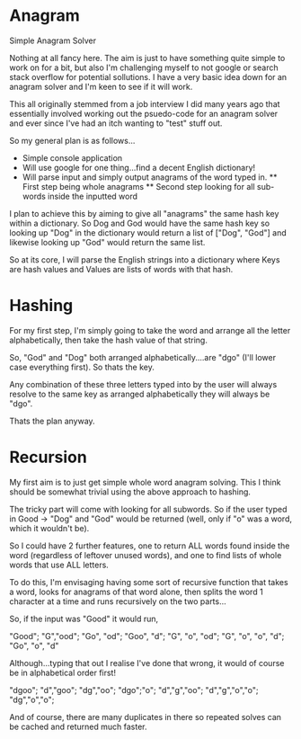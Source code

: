 # Anagram
Simple Anagram Solver

Nothing at all fancy here. The aim is just to have something quite simple to work on for a bit, but also I'm challenging myself to not google or search stack overflow for potential sollutions. I have a very basic idea down for an anagram solver and I'm keen to see if it will work.

This all originally stemmed from a job interview I did many years ago that essentially involved working out the psuedo-code for an anagram solver and ever since I've had an itch wanting to "test" stuff out.

So my general plan is as follows...

* Simple console application
* Will use google for one thing...find a decent English dictionary!
* Will parse input and simply output anagrams of the word typed in.
** First step being whole anagrams
** Second step looking for all sub-words inside the inputted word

I plan to achieve this by aiming to give all "anagrams" the same hash key within a dictionary. So Dog and God would have the same hash key so looking up "Dog" in the dictionary would return a list of ["Dog", "God"] and likewise looking up "God" would return the same list.

So at its core, I will parse the English strings into a dictionary where Keys are hash values and Values are lists of words with that hash.


# Hashing

For my first step, I'm simply going to take the word and arrange all the letter alphabetically, then take the hash value of that string.

So, "God" and "Dog" both arranged alphabetically....are "dgo" (I'll lower case everything first). So thats the key.

Any combination of these three letters typed into by the user will always resolve to the same key as arranged alphabetically they will always be "dgo".


Thats the plan anyway.

# Recursion

My first aim is to just get simple whole word anagram solving. This I think should be somewhat trivial using the above approach to hashing.

The tricky part will come with looking for all subwords. So if the user typed in Good -> "Dog" and "God" would be returned (well, only if "o" was a word, which it wouldn't be).

So I could have 2 further features, one to return ALL words found inside the word (regardless of leftover unused words), and one to find lists of whole words that use ALL letters.

To do this, I'm envisaging having some sort of recursive function that takes a word, looks for anagrams of that word alone, then splits the word 1 character at a time and runs recursively on the two parts...

So, if the input was "Good" it would run,

"Good";
"G","ood";
"Go", "od";
"Goo", "d";
"G", "o", "od";
"G", "o", "o", "d";
"Go", "o", "d"

Although...typing that out I realise I've done that wrong, it would of course be in alphabetical order first!

"dgoo";
"d","goo";
"dg","oo";
"dgo";"o";
"d","g","oo";
"d","g","o","o";
"dg","o","o";

And of course, there are many duplicates in there so repeated solves can be cached and returned much faster.

